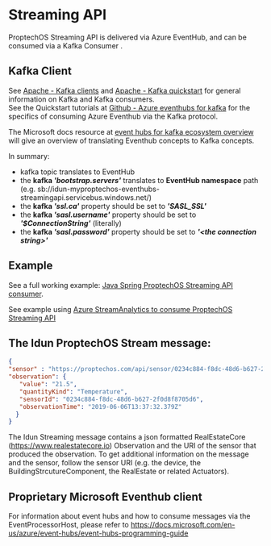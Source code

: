 # Streaming API
ProptechOS Streaming API is delivered via Azure EventHub, and can be consumed via a Kafka Consumer .  
## Kafka Client
See [Apache - Kafka clients](https://cwiki.apache.org/confluence/display/KAFKA/Clients) and [Apache - Kafka quickstart](https://kafka.apache.org/quickstart) for general information on Kafka and Kafka consumers.  
See the Quickstart tutorials at [Github - Azure eventhubs for kafka](https://github.com/Azure/azure-event-hubs-for-kafka/) for the specifics of consuming Azure Eventhub via the Kafka protocol.

The Microsoft docs resource at [event hubs for kafka ecosystem overview](https://docs.microsoft.com/sv-se/azure/event-hubs/event-hubs-for-kafka-ecosystem-overview) will give an overview of translating Eventhub concepts to Kafka concepts.

In summary:
* kafka topic translates to EventHub
* the **kafka _'bootstrap.servers'_** translates to **EventHub namespace** path (e.g. sb://idun-myproptechos-eventhubs-streamingapi.servicebus.windows.net/)
* the **kafka _'ssl.ca'_** property should be set to **_'SASL_SSL'_** 
* the **kafka _'sasl.username'_** property should be set to **_'$ConnectionString'_** (literally)  
* the **kafka _'sasl.password'_** property should be set to **_'\<the connection string\>'_**

## Example
See a full working example: [Java Spring ProptechOS Streaming API consumer](examples/java).

See example using [Azure StreamAnalytics to consume ProptechOS Streaming API](Consume-with-Azure-StreamAnalytics.md)


## The Idun ProptechOS Stream message:

```json
{
"sensor" : "https://proptechos.com/api/sensor/0234c884-f8dc-48d6-b627-2f0d8f8705d6",
"observation": {
   "value": "21.5",
   "quantityKind": "Temperature",
   "sensorId": "0234c884-f8dc-48d6-b627-2f0d8f8705d6",
   "observationTime": "2019-06-06T13:37:32.379Z"
  }
}
```

The Idun Streaming message contains a json formatted RealEstateCore (https://www.realestatecore.io) Observation and the URI of the sensor that produced the observation. To get additional information on the message and the sensor, follow the sensor URI (e.g. the device, the BuildingStrcutureComponent, the RealEstate or related Actuators).


## Proprietary Microsoft Eventhub client
For information about event hubs and how to consume messages via the EventProcessorHost, please refer to https://docs.microsoft.com/en-us/azure/event-hubs/event-hubs-programming-guide
